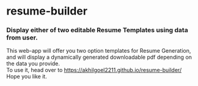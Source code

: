# resume-builder
### Display either of two editable Resume Templates using data from user.

This web-app will offer you two option templates for Resume Generation, and will display a dynamically generated downloadable pdf depending on the data you provide.  
To use it, head over to https://akhilgoel2211.github.io/resume-builder/  
Hope you like it.
